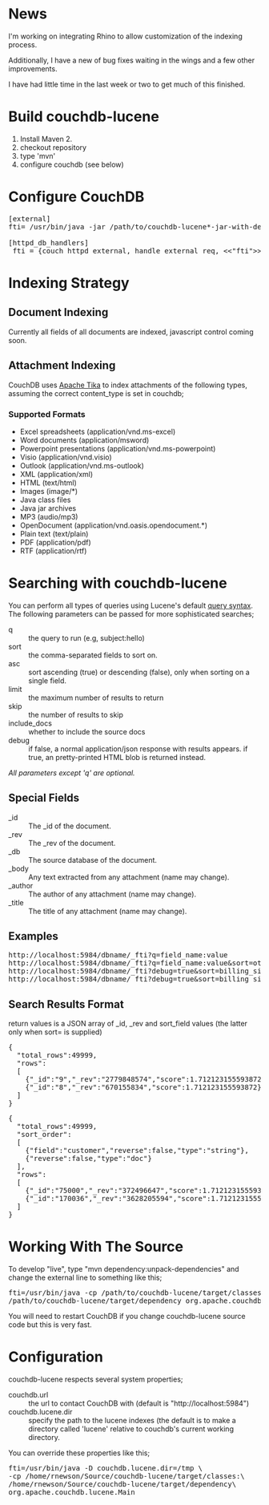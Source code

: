 <h1>News</h1>

I'm working on integrating Rhino to allow customization of the indexing process.

Additionally, I have a new of bug fixes waiting in the wings and a few other improvements.

I have had little time in the last week or two to get much of this finished.

<h1>Build couchdb-lucene</h1>

<ol>
<li>Install Maven 2.
<li>checkout repository
<li>type 'mvn'
<li>configure couchdb (see below)
</ol>

<h1>Configure CouchDB</h1>

<pre>
[external]
fti= /usr/bin/java -jar /path/to/couchdb-lucene*-jar-with-dependencies.jar

[httpd_db_handlers]
_fti = {couch_httpd_external, handle_external_req, <<"fti">>}
</pre>

<h1>Indexing Strategy</h1>

<h2>Document Indexing</h2>

Currently all fields of all documents are indexed, javascript control coming soon.

<h2>Attachment Indexing</h2>

CouchDB uses <a href="http://lucene.apache.org/tika/">Apache Tika</a> to index attachments of the following types, assuming the correct content_type is set in couchdb;

<h3>Supported Formats</h3>

<ul>
<li>Excel spreadsheets (application/vnd.ms-excel)
<li>Word documents (application/msword)
<li>Powerpoint presentations (application/vnd.ms-powerpoint)
<li>Visio (application/vnd.visio)
<li>Outlook (application/vnd.ms-outlook)
<li>XML (application/xml)
<li>HTML (text/html)
<li>Images (image/*)
<li>Java class files
<li>Java jar archives
<li>MP3 (audio/mp3)
<li>OpenDocument (application/vnd.oasis.opendocument.*)
<li>Plain text (text/plain)
<li>PDF (application/pdf)
<li>RTF (application/rtf)
</ul>

<h1>Searching with couchdb-lucene</h1>

You can perform all types of queries using Lucene's default <a href="http://lucene.apache.org/java/2_4_0/queryparsersyntax.html">query syntax</a>. The following parameters can be passed for more sophisticated searches;

<dl>
<dt>q<dd>the query to run (e.g, subject:hello)
<dt>sort<dd>the comma-separated fields to sort on.
<dt>asc<dd>sort ascending (true) or descending (false), only when sorting on a single field.
<dt>limit<dd>the maximum number of results to return
<dt>skip<dd>the number of results to skip
<dt>include_docs<dd>whether to include the source docs
<dt>debug<dd>if false, a normal application/json response with results appears. if true, an pretty-printed HTML blob is returned instead.
</dl>

<i>All parameters except 'q' are optional.</i>

<h2>Special Fields</h2>

<dl>
<dt>_id<dd>The _id of the document.
<dt>_rev<dd>The _rev of the document.
<dt>_db<dd>The source database of the document.
<dt>_body<dd>Any text extracted from any attachment (name may change).
<dt>_author<dd>The author of any attachment (name may change).
<dt>_title<dd>The title of any attachment (name may change).
</dl>

<h2>Examples</h2>

<pre>
http://localhost:5984/dbname/_fti?q=field_name:value
http://localhost:5984/dbname/_fti?q=field_name:value&sort=other_field
http://localhost:5984/dbname/_fti?debug=true&sort=billing_size&q=body:document AND customer:[A TO C]
http://localhost:5984/dbname/_fti?debug=true&sort=billing_size&q=body:document AND customer:[100 TO 400]
</pre>

<h2>Search Results Format</h2>

return values is a JSON array of _id, _rev and sort_field values (the latter only when sort= is supplied)

<pre>
{
  "total_rows":49999,
  "rows":
  [
    {"_id":"9","_rev":"2779848574","score":1.712123155593872},
    {"_id":"8","_rev":"670155834","score":1.712123155593872}
  ]
}
</pre>

<pre>
{
  "total_rows":49999,
  "sort_order":
  [
    {"field":"customer","reverse":false,"type":"string"},
    {"reverse":false,"type":"doc"}
  ],
  "rows":
  [
    {"_id":"75000","_rev":"372496647","score":1.712123155593872,"sort_order":["00000000000000",50802]},
    {"_id":"170036","_rev":"3628205594","score":1.712123155593872,"sort_order":["00000000000000",51716]}
  ]
}
</pre>

<h1>Working With The Source</h1>

To develop "live", type "mvn dependency:unpack-dependencies" and change the external line to something like this;

<pre>
fti=/usr/bin/java -cp /path/to/couchdb-lucene/target/classes:\
/path/to/couchdb-lucene/target/dependency org.apache.couchdb.lucene.Main
</pre>

You will need to restart CouchDB if you change couchdb-lucene source code but this is very fast.

<h1>Configuration</h1>

couchdb-lucene respects several system properties;

<dl>
<dt>couchdb.url<dd>the url to contact CouchDB with (default is "http://localhost:5984")
<dt>couchdb.lucene.dir<dd>specify the path to the lucene indexes (the default is to make a directory called 'lucene' relative to couchdb's current working directory.
</dl>

You can override these properties like this;

<pre>
fti=/usr/bin/java -D couchdb.lucene.dir=/tmp \
-cp /home/rnewson/Source/couchdb-lucene/target/classes:\
/home/rnewson/Source/couchdb-lucene/target/dependency\
org.apache.couchdb.lucene.Main
</pre>
